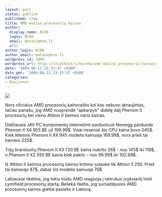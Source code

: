 ```yaml
---
layout: post
status: publish
published: true
title: AMD mažina procesorių kainas
author:
  display_name: BC00
  login: BC00
  email: matasx@one.lt
  url: ''
author_login: BC00
author_email: matasx@one.lt
wordpress_id: 3890
wordpress_url: http://localhost/site/new/amd_mazina_procesoriu_kainas/
date: '2009-08-12 23:33:37 +0300'
date_gmt: '2009-08-12 23:33:37 +0300'
categories:
- Naujienos
---
```

<div class="imgright"><img src="http://tpucdn.com/images/news/amd.gif"  /></div>
<p>Nors oficialus AMD procesorių kainoraštis kol kas nebuvo atnaujintas, tačiau panašu, jog AMD nusprendė "apkarpyti" didelę dalį Phenom II procesorių bei vieno Athlon II šeimos nario kainas.</p>
<p>Didžiausia JAV PC komponentų internetinė parduotuvė Newegg parduoda Phenom II X4 955 BE už 199.99$. Visai neseniai šio CPU kaina buvo 245$. Kiek lėtesnis Phenom II X4 945 modelis kainuoja 169.99$, nors prieš tai kainavo 225$.</p>
<p>Trijų branduolių Phenom II X3 720 BE kaina nukrito 26$ - nuo 145$ iki 119$, o Phenom II X2 550 BE kaina kiek pakilo - nuo 99.99$ iki 102.99$.</p>
<p>Iš Athlon II šeimos procesorių kainos kritimo sulaukė tik Athlon II 250. Prieš tai kainavęs 87$, dabar šis modelis kainuoja 76$.</p>
<p>Labiausiai tikėtina, jog tokiu būdu AMD reaguoja į netrukus įvyksiantį Intel Lynnfield procesorių startą. Belieka tikėtis, jog sumažėjusios AMD procesorių kainos greitai pasieks ir Lietuvą.<br /></p>
